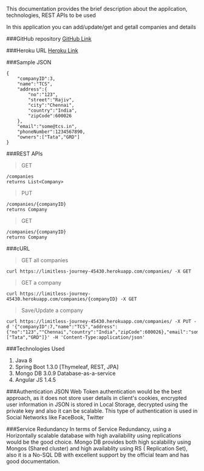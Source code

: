 This documentation provides the brief description about the appilcation, technologies, REST APIs to be used

In this application you can add/update/get and getall companies and details

###GitHub repository
[GitHub Link][1]
	
###Heroku URL
[Heroku Link][2]	
	
###Sample JSON

	{
		"companyID":3,
		"name":"TCS",
		"address":{
			"no":"123",
			"street":"Rajiv",
			"city":"Chennai",
			"country":"India",
			"zipCode":600026
		},
		"email":"some@tcs.in",
		"phoneNumber":1234567890,
		"owners":["Tata","GRD"]
	}

###REST APIs
	
> GET
	
	/companies 
	returns List<Company>
	
> PUT
	
	/companies/{companyID}
	returns Company
	
> GET
	
	/companies/{companyID}
	returns Company

###cURL

> GET all companies

	curl https://limitless-journey-45430.herokuapp.com/companies/ -X GET

> GET a company

	curl https://limitless-journey-45430.herokuapp.com/companies/{companyID} -X GET

> Save/Update a company

	curl https://limitless-journey-45430.herokuapp.com/companies/ -X PUT -d '{"companyID":7,"name":"TCS","address":{"no":"123",""Chennai","country":"India","zipCode":600026},"email":"some@tcs.in","phoneNumber":1234567890,"owners":["Tata","GRD"]}' -H 'Content-Type:application/json'

###Technologies Used
1.	Java 8
2.	Spring Boot 1.3.0 [Thymeleaf, REST, JPA]
3.	Mongo DB 3.0.9 Database-as-a-service
4.	Angular JS 1.4.5
	
###Authentication
JSON Web Token authentication would be the best approach, as it does not store user details in client's cookies, 
encrypted user information in JSON is stored in Local Storage, decrypted using the private key and also it can be scalable.
This type of authentication is used in Social Networks like FaceBook, Twitter
	
###Service Redundancy
In terms of Service Redundancy, using a Horizontally scalable database with high availability using replications would be the good choice.
Mongo DB provides both high scalability using Mongos (Shared cluster) and high availablity using RS ( Replication Set), also it is a No-SQL DB with excellent support by the official team and has good documentation.    

  [1]: https://github.com/nsaravanas/ubuntu-eclipse/tree/master/spring-boot-angular-js/spring-boot-angular-js
  [2]: https://limitless-journey-45430.herokuapp.com/	